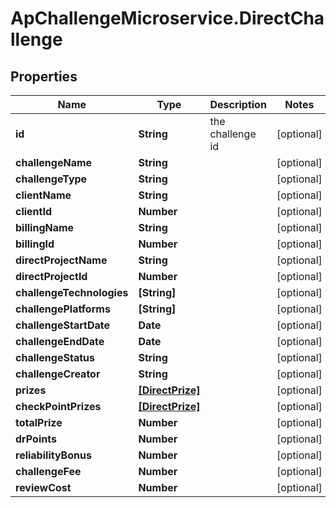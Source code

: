 # ApChallengeMicroservice.DirectChallenge

## Properties
Name | Type | Description | Notes
------------ | ------------- | ------------- | -------------
**id** | **String** | the challenge id | [optional] 
**challengeName** | **String** |  | [optional] 
**challengeType** | **String** |  | [optional] 
**clientName** | **String** |  | [optional] 
**clientId** | **Number** |  | [optional] 
**billingName** | **String** |  | [optional] 
**billingId** | **Number** |  | [optional] 
**directProjectName** | **String** |  | [optional] 
**directProjectId** | **Number** |  | [optional] 
**challengeTechnologies** | **[String]** |  | [optional] 
**challengePlatforms** | **[String]** |  | [optional] 
**challengeStartDate** | **Date** |  | [optional] 
**challengeEndDate** | **Date** |  | [optional] 
**challengeStatus** | **String** |  | [optional] 
**challengeCreator** | **String** |  | [optional] 
**prizes** | [**[DirectPrize]**](DirectPrize.md) |  | [optional] 
**checkPointPrizes** | [**[DirectPrize]**](DirectPrize.md) |  | [optional] 
**totalPrize** | **Number** |  | [optional] 
**drPoints** | **Number** |  | [optional] 
**reliabilityBonus** | **Number** |  | [optional] 
**challengeFee** | **Number** |  | [optional] 
**reviewCost** | **Number** |  | [optional] 


